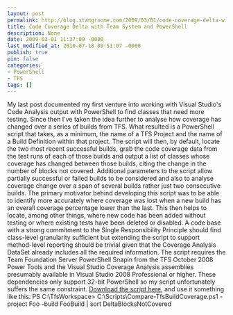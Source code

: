 ```yaml
---
layout: post
permalink: http://blog.stangroome.com/2009/03/01/code-coverage-delta-with-team-system-and-powershell/
title: Code Coverage Delta with Team System and PowerShell
description: None
date: 2009-03-01 11:37:09 -0000
last_modified_at: 2010-07-18 09:51:07 -0000
publish: true
pin: false
categories:
- PowerShell
- TFS
tags: []
---
```

My last post documented my first venture into working with Visual Studio's Code Analysis output with PowerShell to find classes that need more testing. Since then I've taken the idea further to analyse how coverage has changed over a series of builds from TFS. What resulted is a PowerShell script that takes, as a minimum, the name of a TFS Project and the name of a Build Definition within that project. The script will then, by default, locate the two most recent successful builds, grab the code coverage data from the test runs of each of those builds and output a list of classes whose coverage has changed between those builds, citing the change in the number of blocks not covered. Additional parameters to the script allow partially successful or failed builds to be considered and also to analyse coverage change over a span of several builds rather just two consecutive builds. The primary motivator behind developing this script was to be able to identify more accurately where coverage was lost when a new build has an overall coverage percentage lower than the last. This then helps to locate, among other things, where new code has been added without testing or where existing tests have been deleted or disabled. A code base with a strong commitment to the Single Responsibility Principle should find class-level granularity sufficient but extending the script to support method-level reporting should be trivial given that the Coverage Analysis DataSet already includes all the required information. The script requires the Team Foundation Server PowerShell Snapin from the TFS October 2008 Power Tools and the Visual Studio Coverage Analysis assemblies presumably available in Visual Studio 2008 Professional or higher. These dependencies only support 32-bit PowerShell so my script unfortunately suffers the same constraint. [Download the script here](http://www.codeassassin.com/public/Compare-TfsBuildCoverage.zip), and use it something like this: PS C:\TfsWorkspace\> C:\Scripts\Compare-TfsBuildCoverage.ps1 -project Foo -build FooBuild | sort DeltaBlocksNotCovered
